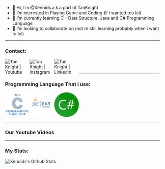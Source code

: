 - 👋 Hi, I’m @Xenoids a.k.a part of TanKnight
- 👀 I’m interested in Playing Game and Coding (if i wanted too lol)
- 🌱 I’m currently learning C - Data Structure, Java and C# Programming Language
- 💞️ I’m looking to collaborate on (not rn still learning probably when i want to lol)

---
### Contact:

[<img align="left" alt="Tan Knight | Youtube" width="80px" src="https://cdn.jsdelivr.net/npm/simple-icons@v3/icons/youtube.svg" />][youtube]
[<img align="left" alt="Tan Knight | Instagram" width="80px" src="https://cdn.jsdelivr.net/npm/simple-icons@v3/icons/instagram.svg" />][instagram]
[<img align="left" alt="Tan Knight | Linkedin" width="80px" src="https://cdn.jsdelivr.net/npm/simple-icons@v3/icons/linkedin.svg" />][linkedin]

<br></br>

---
### Programming Language That i use:

<img align="left" alt="C Language" width="80px" src="https://raw.githubusercontent.com/github/explore/80688e429a7d4ef2fca1e82350fe8e3517d3494d/topics/c/c.png" />

<img align="left" alt="Java Language" width="80px" src="https://raw.githubusercontent.com/github/explore/80688e429a7d4ef2fca1e82350fe8e3517d3494d/topics/java/java.png" />

<img align="left" alt="C# Language" width="80px" src="https://raw.githubusercontent.com/github/explore/80688e429a7d4ef2fca1e82350fe8e3517d3494d/topics/csharp/csharp.png" />

<br></br>

<br></br>

---
### Our Youtube Videos
<!----- YOUTUBE:START ---->
<!----- YOUTUBE:END------>

---
### My Stats:
<img align="left" alt="Xenoids's Github Stats" src="https://github-readme-stats.vercel.app/api?username=Xenoids&&show_icons=true&title_color=ffffff&icon_color=bb2acf&text_color=daf7dc&bg_color=151515" />

[youtube]: https://www.youtube.com/TanKnight
[instagram]: https://www.instagram.com/not_n.v.t
[linkedin]: https://id.linkedin.com/in/nicholas-valenthinus-tanoto-0ab0a61b7

